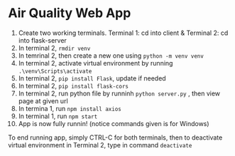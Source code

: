 # Air Quality Web App


1. Create two working terminals. Terminal 1: cd into client & Terminal 2: cd into flask-server
2. In terminal 2, ``` rmdir venv ```
3. In temrinal 2, then create a new one using ``` python -m venv venv ```
4. In terminal 2, activate virtual environment by running ``` .\venv\Scripts\activate ```
5. In terminal 2, ``` pip install Flask ```, update if needed
6. In terminal 2, ```pip install flask-cors```
7. In terminal 2, run python file by runninh ``` python server.py ``` , then view page at given url
8. In termina 1, run ```npm install axios```
9. In terminal 1, run ```npm start``` 
10. App is now fully runnin! (notice commands given is for Windows)

To end running app, simply CTRL-C for both terminals, then to deactivate virtual environment in Terminal 2, type in command ```deactivate```

